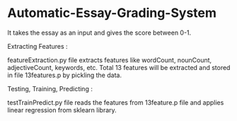 # Automatic-Essay-Grading-System
It takes the essay as an input and gives the score between 0-1.

Extracting Features :

  featureExtraction.py file extracts features like wordCount, nounCount, adjectiveCount, keywords, etc. Total 13 features will be extracted and stored in file 13features.p by pickling the data.
  
Testing, Training, Predicting :
  
  testTrainPredict.py file reads the features from 13feature.p file and applies linear regression from sklearn library.
